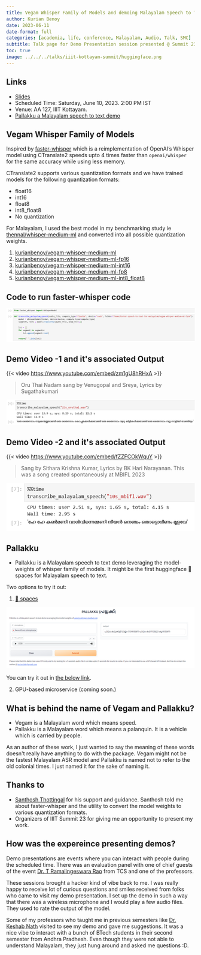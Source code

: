 ```yaml
---
title: Vegam Whisper Family of Models and demoing Malayalam Speech to Text
author: Kurian Benoy
date: 2023-06-11
date-format: full
categories: [academia, life, conference, Malayalam, Audio, Talk, SMC]
subtitle: Talk page for Demo Presentation session presented @ Summit 23, IIIT Kottayam
toc: true
image: ../../../talks/iiit-kottayam-summit/huggingface.png
---
```


## Links

- [Slides](../../../talks/iiit-kottayam-summit/demo.qmd)
- Scheduled Time: Saturday, June 10, 2023. 2:00 PM IST
- Venue: AA 127, IIIT Kottayam.
- [Pallakku a Malayalam speech to text demo](https://huggingface.co/spaces/kurianbenoy/Pallakku)

## Vegam Whisper Family of Models

Inspired by [faster-whisper](https://github.com/guillaumekln/faster-whisper) which is a 
reimplementation of OpenAI’s Whisper model using CTranslate2 speeds upto 4 times faster
than `openai/whisper` for the same accuracy while using less memory.

CTranslate2 supports various quantization formats and we have trained models for the following
quantization formats:

- float16
- int16
- float8
- int8_float8
- No quantization

For Malayalam, I used the best model in my benchmarking study ie [thennal/whisper-medium-ml](https://huggingface.co/thennal/whisper-medium-ml) and converted into all possible quantization weights.

1. [kurianbenoy/vegam-whisper-medium-ml](https://huggingface.co/kurianbenoy/vegam-whisper-medium-ml)
2. [kurianbenoy/vegam-whisper-medium-ml-fp16](https://huggingface.co/kurianbenoy/vegam-whisper-medium-ml-fp16)
3. [kurianbenoy/vegam-whisper-medium-ml-int16](https://huggingface.co/kurianbenoy/vegam-whisper-medium-ml-int16)
4. [kurianbenoy/vegam-whisper-medium-ml-fp8](https://huggingface.co/kurianbenoy/vegam-whisper-medium-ml-fp8)
5. [kurianbenoy/vegam-whisper-medium-ml-int8_float8](https://huggingface.co/kurianbenoy/vegam-whisper-medium-ml-int8_float8)

## Code to run faster-whisper code

![](../../../talks/iiit-kottayam-summit/faster-whisper.png)

## Demo Video -1 and it's associated Output

{{< video https://www.youtube.com/embed/zm1gU8hRHxA >}}

> Oru Thai Nadam sang by Venugopal and Sreya, Lyrics by Sugathakumari

![Output of clip from Video 1](../../../talks/iiit-kottayam-summit/25s_audio.png)

## Demo Video -2 and it's associated Output

{{< video https://www.youtube.com/embed/fZZFCOkWquY >}}

> Sang by Sithara Krishna Kumar, Lyrics by BK Hari Narayanan. This was a song created spontaneously at MBIFL 2023


![Output of clip from Video 2](../../../talks/iiit-kottayam-summit/10s_audio.png)

## Pallakku

- Pallakku is a Malayalam speech to text demo leveraging the model-weights of whisper family
of models. It might be the first huggingface 🤗 spaces for Malayalam speech to text.

Two options to try it out:

1. [🤗 spaces](https://huggingface.co/spaces/kurianbenoy/Pallakku)

![](../../../talks/delft-fastai/pallakku.png)

You can try it out in [the below link](https://huggingface.co/spaces/kurianbenoy/Pallakku).

2. GPU-based microservice (coming soon.)

## What is behind the name of Vegam and Pallakku?

- Vegam is a Malayalam word which means speed.
- Pallakku is a Malayalam word which means a palanquin. It is a vehicle which is carried by people.

As an author of these work, I just wanted to say the meaning of these words
doesn't really have anything to do with the package. Vegam might not be the
fastest Malayalam ASR model and Pallakku is named not to refer to the old
colonial times. I just named it for the sake of naming it.

## Thanks to

- [Santhosh Thottingal](https://twitter.com/santhoshtr/) for his support and guidance. Santhosh
told me about faster-whisper and the utility to convert the model weights to various quantization formats.
- Organizers of IIIT Summit 23 for giving me an opportunity to present my work.

## How was the expereince presenting demos?

Demo presentations are events where you can interact with people during the scheduled time.
There was an evaluation panel with one of chief guests of the event [Dr. T Ramalingeswara Rao](https://www.linkedin.com/in/dr-t-ramalingeswara-rao-784a903a/) from TCS and one of the professors.

These sessions brought a hacker kind of vibe back to me. I was really happy to receive lot of 
curious questions and smiles received from folks who came to visit my demo presentation.
I set up the demo in such a way that there was a wireless microphone and I would play a few audio files. They used to rate the output of the model.

Some of my professors who taught me in previous semesters like [Dr. Keshab Nath](https://www.iiitkottayam.ac.in/#!/faculty/keshab) visited to see my
demo and gave me suggestions. It was a nice vibe to interact with a bunch of BTech students in their
second semester from Andhra Pradhesh. Even though they were not able to understand Malayalam, they
just hung around and asked me questions :D.
